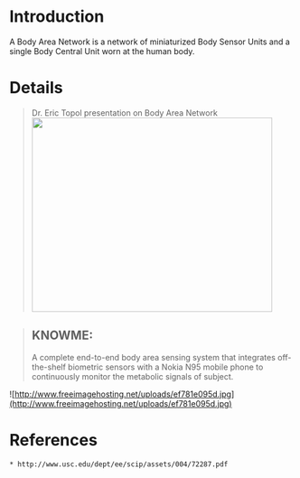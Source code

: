 # Introduction #

A Body Area Network is a network of miniaturized Body Sensor Units and a single Body Central Unit worn at the human body.


# Details #
> Dr. Eric Topol presentation on Body Area Network
<a href='http://www.youtube.com/watch?feature=player_embedded&v=pTZM9X3JfTk' target='_blank'><img src='http://img.youtube.com/vi/pTZM9X3JfTk/0.jpg' width='425' height=344 /></a>

> <h2>KNOWME:</h2>
> A complete end-to-end  body area sensing system that integrates off-the-shelf biometric sensors with a Nokia N95 mobile phone to continuously monitor the metabolic signals of subject.
![http://www.freeimagehosting.net/uploads/ef781e095d.jpg](http://www.freeimagehosting.net/uploads/ef781e095d.jpg)
# References #
    * http://www.usc.edu/dept/ee/scip/assets/004/72287.pdf